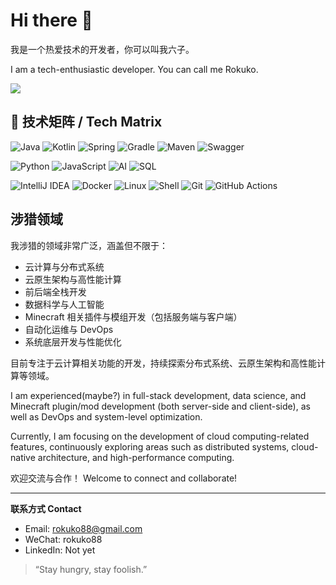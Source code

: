 # Hi there 👋

我是一个热爱技术的开发者，你可以叫我六子。

I am a tech-enthusiastic developer. You can call me Rokuko.

<a href="https://github.com/rokukoo">
  <img src="https://camo.githubusercontent.com/1e4b67c04239c3dd635207b75c841e801dcf80d5d4a4bdc815672b4c50549ea5/68747470733a2f2f696d672e736869656c64732e696f2f62616467652f2d4769746875622d3030303f7374796c653d666c6174266c6f676f3d476974687562266c6f676f436f6c6f723d7768697465" />
</a>

## 🚀 技术矩阵 / Tech Matrix

![Java](https://img.shields.io/badge/-Java-007396?logo=java&logoColor=white)
![Kotlin](https://img.shields.io/badge/-Kotlin-7F52FF?logo=kotlin&logoColor=white)
![Spring](https://img.shields.io/badge/-Spring-6DB33F?logo=spring&logoColor=white)
![Gradle](https://img.shields.io/badge/-Gradle-02303A?logo=gradle&logoColor=white)
![Maven](https://img.shields.io/badge/-Maven-C71A36?logo=apache-maven&logoColor=white)
![Swagger](https://img.shields.io/badge/-Swagger-85EA2D?logo=swagger&logoColor=white)

![Python](https://img.shields.io/badge/-Python-3776AB?logo=python&logoColor=white)
![JavaScript](https://img.shields.io/badge/-JavaScript-F7DF1E?logo=javascript&logoColor=black)
![AI](https://img.shields.io/badge/-AI%20Engineering-FF6F00?logo=openai&logoColor=white)
![SQL](https://img.shields.io/badge/-SQL-003B57?logo=postgresql)

![IntelliJ IDEA](https://img.shields.io/badge/-IDEA-000000?logo=intellij-idea&logoColor=white)
![Docker](https://img.shields.io/badge/-Docker-2496ED?logo=docker&logoColor=white)
![Linux](https://img.shields.io/badge/-Linux-FCC624?logo=linux&logoColor=white)
![Shell](https://img.shields.io/badge/-Shell-4EAA25?logo=gnu-bash&logoColor=white)
![Git](https://img.shields.io/badge/-Git-F05032?logo=git&logoColor=white)
![GitHub Actions](https://img.shields.io/badge/-GHA-2088FF?logo=github-actions&logoColor=white)

## 涉猎领域

我涉猎的领域非常广泛，涵盖但不限于：
- 云计算与分布式系统
- 云原生架构与高性能计算
- 前后端全栈开发
- 数据科学与人工智能
- Minecraft 相关插件与模组开发（包括服务端与客户端）
- 自动化运维与 DevOps
- 系统底层开发与性能优化

目前专注于云计算相关功能的开发，持续探索分布式系统、云原生架构和高性能计算等领域。

I am experienced(maybe?) in full-stack development, data science, and Minecraft plugin/mod development (both server-side and client-side), as well as DevOps and system-level optimization.

Currently, I am focusing on the development of cloud computing-related features, continuously exploring areas such as distributed systems, cloud-native architecture, and high-performance computing.

欢迎交流与合作！
Welcome to connect and collaborate!

---

**联系方式 Contact**  
- Email: rokuko88@gmail.com
- WeChat: rokuko88
- LinkedIn: Not yet  

> “Stay hungry, stay foolish.”  

